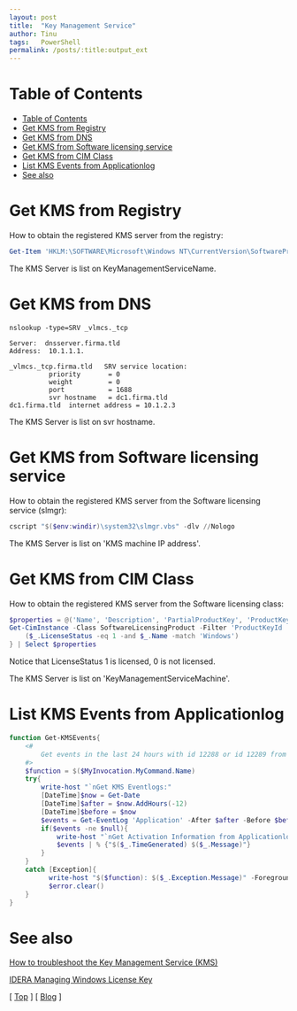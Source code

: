 ```yaml
---
layout: post
title:  "Key Management Service"
author: Tinu
tags:   PowerShell
permalink: /posts/:title:output_ext
---
```


# Table of Contents

- [Table of Contents](#table-of-contents)
- [Get KMS from Registry](#get-kms-from-registry)
- [Get KMS from DNS](#get-kms-from-dns)
- [Get KMS from Software licensing service](#get-kms-from-software-licensing-service)
- [Get KMS from CIM Class](#get-kms-from-cim-class)
- [List KMS Events from Applicationlog](#list-kms-events-from-applicationlog)
- [See also](#see-also)

# Get KMS from Registry

How to obtain the registered KMS server from the registry:

````powershell
Get-Item 'HKLM:\SOFTWARE\Microsoft\Windows NT\CurrentVersion\SoftwareProtectionPlatform'
````

The KMS Server is list on KeyManagementServiceName.  

# Get KMS from DNS

````powersehll
nslookup -type=SRV _vlmcs._tcp

Server:  dnsserver.firma.tld
Address:  10.1.1.1.

_vlmcs._tcp.firma.tld   SRV service location:
          priority       = 0
          weight         = 0
          port           = 1688
          svr hostname   = dc1.firma.tld
dc1.firma.tld  internet address = 10.1.2.3
````

The KMS Server is list on svr hostname.  

# Get KMS from Software licensing service

How to obtain the registered KMS server from the Software licensing service (slmgr):

````powershell
cscript "$($env:windir)\system32\slmgr.vbs" -dlv //Nologo
````

The KMS Server is list on 'KMS machine IP address'.  

# Get KMS from CIM Class

How to obtain the registered KMS server from the Software licensing class:

````powershell
$properties = @('Name', 'Description', 'PartialProductKey', 'ProductKeyChannel', 'trustedTime', 'KeyManagementServiceMachine', 'KeyManagementServicePort')
Get-CimInstance -Class SoftwareLicensingProduct -Filter 'ProductKeyId != NULL' | Where-Object {
    ($_.LicenseStatus -eq 1 -and $_.Name -match 'Windows')
} | Select $properties
 ````

Notice that LicenseStatus 1 is licensed, 0 is not licensed.

The KMS Server is list on 'KeyManagementServiceMachine'.  

# List KMS Events from Applicationlog

````powershell
function Get-KMSEvents{
    <#
        Get events in the last 24 hours with id 12288 or id 12289 from Applicationlog
    #>
    $function = $($MyInvocation.MyCommand.Name)
    try{
        write-host "`nGet KMS Eventlogs:"
        [DateTime]$now = Get-Date
        [DateTime]$after = $now.AddHours(-12)
        [DateTime]$before = $now
        $events = Get-EventLog 'Application' -After $after -Before $before | where {$_.eventID -like 12288 -or $_.eventID -like 12289} | Select TimeGenerated,Message
        if($events -ne $null){
            write-host "`nGet Activation Information from Applicationlog:"
            $events | % {"$($_.TimeGenerated) $($_.Message)"}
        }
    }
    catch [Exception]{
          write-host "$($function): $($_.Exception.Message)" -ForegroundColor Red
          $error.clear()
    }
}
````

# See also

[How to troubleshoot the Key Management Service (KMS)](https://docs.microsoft.com/en-us/previous-versions/tn-archive/ee939272(v=technet.10))

[IDERA Managing Windows License Key](https://community.idera.com/database-tools/powershell/powertips/b/tips/posts/managing-windows-license-key-part-4)

[ [Top](#table-of-contents) ] [ [Blog](../devops.html) ]